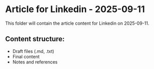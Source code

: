 # Article for Linkedin - 2025-09-11

This folder will contain the article content for Linkedin on 2025-09-11.

## Content structure:
- Draft files (.md, .txt)
- Final content
- Notes and references
